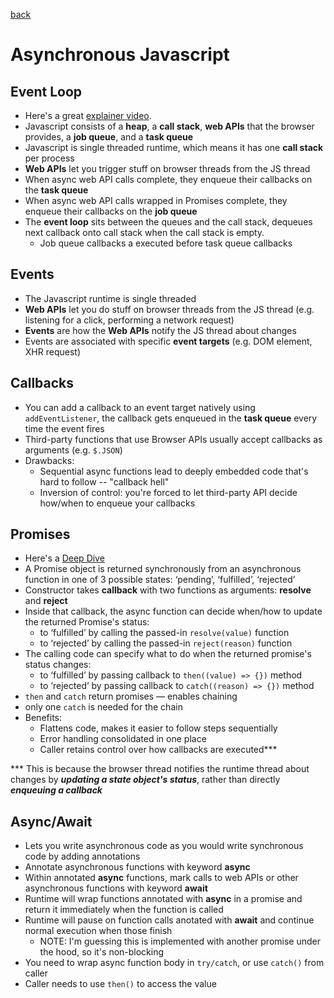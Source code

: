 [back](README.md)

# Asynchronous Javascript

## Event Loop
- Here's a great [explainer video](https://www.youtube.com/watch?v=8aGhZQkoFbQ).
- Javascript consists of a **heap**, a **call stack**, **web APIs** that the browser
    provides, a **job queue**, and a **task queue**
- Javascript is single threaded runtime, which means it has one **call stack**
    per process
- **Web APIs** let you trigger stuff on browser threads from the JS thread
- When async web API calls complete, they enqueue their callbacks on the
    **task queue**
- When async web API calls wrapped in Promises complete, they enqueue their
    callbacks on the **job queue**
- The **event loop** sits between the queues and the call stack, dequeues next callback onto
    call stack when the call stack is empty.
    - Job queue callbacks a executed before task queue callbacks

## Events
  - The Javascript runtime is single threaded
  - **Web APIs** let you do stuff on browser threads from the JS thread
      (e.g. listening for a click, performing a network request)
  - **Events** are how the **Web APIs** notify the JS thread about changes
  - Events are associated with specific **event targets** (e.g. DOM element, XHR request)
## Callbacks
  - You can add a callback to an event target natively using `addEventListener`,
    the callback gets enqueued in the **task queue** every time the event fires
  - Third-party functions that use Browser APIs usually accept callbacks as
    arguments (e.g. `$.JSON`)
  - Drawbacks:
    - Sequential async functions lead to deeply embedded code that's hard to
        follow -- "callback hell"
    - Inversion of control: you're forced to let third-party API decide how/when
      to enqueue your callbacks
## Promises
  - Here's a [Deep Dive](https://exploringjs.com/deep-js/ch_implementing-promises.html)
  - A Promise object is returned synchronously from an asynchronous function in one of 3
    possible states: ‘pending’, ‘fulfilled’, ‘rejected’
  - Constructor takes **callback** with two functions as arguments: **resolve** and **reject**
  - Inside that callback, the async function can decide when/how to update the returned Promise's status:
      - to  ‘fulfilled’ by calling the passed-in `resolve(value)` function
      - to ‘rejected’ by calling the passed-in `reject(reason)` function
  -  The calling code can specify what to do when the returned promise's status changes:
      - to ‘fulfilled’ by passing callback to `then((value) => {})` method
      - to ‘rejected’  by passing callback to `catch((reason) => {})` method
  - `then` and `catch` return promises — enables chaining
  - only one `catch` is needed for the chain
  - Benefits:
    - Flattens code, makes it easier to follow steps sequentially
    - Error handling consolidated in one place
    - Caller retains control over how callbacks are executed\*\*\*

\*\*\* This is because the browser thread notifies the runtime thread about changes by ***updating a state object's
status***, rather than directly ***enqueuing a callback***

## Async/Await
  - Lets you write asynchronous code as you would write synchronous code by adding
      annotations
  - Annotate asynchronous functions with keyword **async**
  - Within annotated **async** functions, mark calls to web APIs or other
      asynchronous functions with keyword **await**
  - Runtime will wrap functions annotated with **async** in a promise and return it immediately when the function is called
  - Runtime will pause on function calls anotated with **await** and continue
      normal execution when those finish
      - NOTE: I'm guessing this is implemented with another promise under the hood, so it's non-blocking
  - You need to wrap async function body in `try/catch`, or use `catch()` from
      caller
  - Caller needs to use `then()` to access the value
